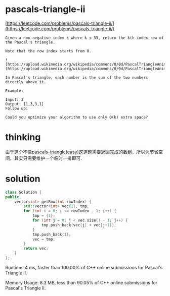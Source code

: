 # pascals-triangle-ii

[https://leetcode.com/problems/pascals-triangle-ii/](https://leetcode.com/problems/pascals-triangle-ii/)

```
Given a non-negative index k where k ≤ 33, return the kth index row of the Pascal's triangle.

Note that the row index starts from 0.

![https://upload.wikimedia.org/wikipedia/commons/0/0d/PascalTriangleAnimated2.gif](https://upload.wikimedia.org/wikipedia/commons/0/0d/PascalTriangleAnimated2.gif)

In Pascal's triangle, each number is the sum of the two numbers directly above it.

Example:

Input: 3
Output: [1,3,3,1]
Follow up:

Could you optimize your algorithm to use only O(k) extra space?
```

# thinking

由于这个不像[pascals-triangle(easy)](https://github.com/xuwenzhi/leetcode/blob/master/array/pascals-triangle.md)这道题需要返回完成的数组，所以为节省空间，其实只需要维护一个临时一排即可.

# solution

```c++
class Solution {
public:
    vector<int> getRow(int rowIndex) {
        std::vector<int> vec{1}, tmp;
        for (int i = 0; i <= rowIndex - 1; i++) {
            tmp = {1};
            for (int j = 0; j < vec.size() - 1; j++) {
                tmp.push_back(vec[j] + vec[j+1]);
            }
            tmp.push_back(1);
            vec = tmp;
        }
        return vec;
    }
};
```

Runtime: 4 ms, faster than 100.00% of C++ online submissions for Pascal's Triangle II.

Memory Usage: 8.3 MB, less than 90.05% of C++ online submissions for Pascal's Triangle II.
